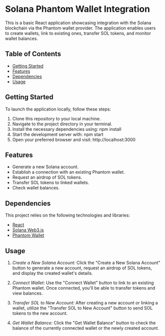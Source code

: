 # Solana Phantom Wallet Integration

This is a basic React application showcasing integration with the Solana blockchain via the Phantom wallet provider. The application enables users to create wallets, link to existing ones, transfer SOL tokens, and monitor wallet balances.

## Table of Contents

- [Getting Started](#getting-started)
- [Features](#features)
- [Dependencies](#dependencies)
- [Usage](#usage)

## Getting Started

To launch the application locally, follow these steps:

1. Clone this repository to your local machine.
2. Navigate to the project directory in your terminal.
3. Install the necessary dependencies using: npm install
4. Start the development server with: npm start
5. Open your preferred browser and visit: http://localhost:3000

## Features

- Generate a new Solana account.
- Establish a connection with an existing Phantom wallet.
- Request an airdrop of SOL tokens.
- Transfer SOL tokens to linked wallets.
- Check wallet balances.

## Dependencies

This project relies on the following technologies and libraries:

- [React](https://reactjs.org/)
- [Solana Web3.js](https://solana-labs.github.io/solana-web3.js/)
- [Phantom Wallet](https://www.phantom.app/)

## Usage

1. *Create a New Solana Account:*
   Click the "Create a New Solana Account" button to generate a new account, request an airdrop of SOL tokens, and display the created wallet's details.

2. *Connect Wallet:*
   Use the "Connect Wallet" button to link to an existing Phantom wallet. Once connected, you'll be able to transfer tokens and view balances.

3. *Transfer SOL to New Account:*
   After creating a new account or linking a wallet, utilize the "Transfer SOL to New Account" button to send SOL tokens to the new account.

4. *Get Wallet Balance:*
   Click the "Get Wallet Balance" button to check the balance of the currently connected wallet or the newly created account.


